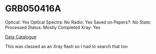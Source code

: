 # GRB050416A

Optical: Yes
Optical Spectra: No
Radio: Yes
Saved on Papers?: No
State: Processed
Status: Mostly Completed
Xray: Yes

[Data Catalogue](GRB050416A%200580ad9396124d45957042147ee88e8e/Data%20Catalogue%200b60543c2df24554a5c1121c4196b29c.csv)

This was classed as an Xray flash so I had to search that too